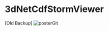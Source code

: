 # 3dNetCdfStormViewer
[Old Backup]
![posterGit](https://user-images.githubusercontent.com/36367684/215520059-04d89654-d19d-40bb-95a2-ce31828574ca.png)
